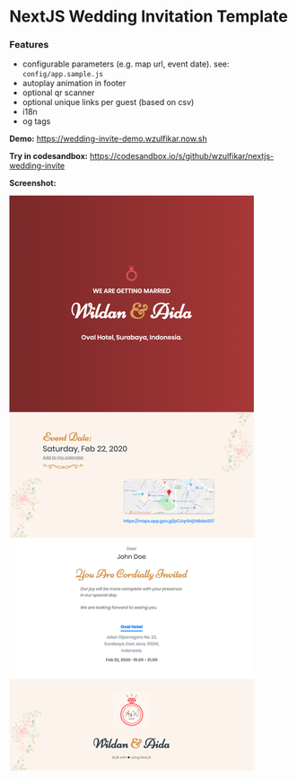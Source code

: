 # NextJS Wedding Invitation Template

### Features

- configurable parameters (e.g. map url, event date). see: `config/app.sample.js`
- autoplay animation in footer
- optional qr scanner
- optional unique links per guest (based on csv)
- i18n
- og tags

**Demo:** 
https://wedding-invite-demo.wzulfikar.now.sh

**Try in codesandbox:**
https://codesandbox.io/s/github/wzulfikar/nextjs-wedding-invite

**Screenshot:**

![screenshot.png](screenshot.png)